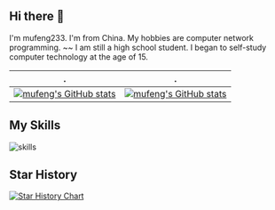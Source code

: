 ## Hi there 👋

I'm mufeng233.
I'm from China.
My hobbies are computer network programming.
~~ I am still a high school student.
I began to self-study computer technology at the age of 15.

| .                                                                                                                                       | .                                                                                                                         |
|-----------------------------------------------------------------------------------------------------------------------------------------|---------------------------------------------------------------------------------------------------------------------------|
| [![mufeng's GitHub stats](https://github-readme-stats.vercel.app/api?username=mufeng233)](https://github.com/anuraghazra/github-readme-stats) | [![mufeng's GitHub stats](https://github-readme-stats.vercel.app/api/top-langs?username=mufeng233&show_icons=true&locale=en&layout=compact)](https://github-readme-stats.vercel.app/api/top-langs?username=mufeng233&show_icons=true&locale=en&layout=compact) |

## My Skills

![skills](https://skillicons.dev/icons?i=css,express,git,github,html,js,md,nodejs,react,vscode,vue)

## Star History

[![Star History Chart](https://api.star-history.com/svg?repos=mufeng233/music-react&type=Date)](https://star-history.com/#mufeng233/music-react&Date)


